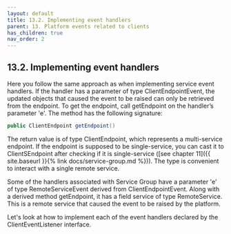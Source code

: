 ```yaml
---
layout: default
title: 13.2. Implementing event handlers
parent: 13. Platform events related to clients
has_children: true
nav_order: 2
---
```


## 13.2. Implementing event handlers

Here you follow the same approach as when implementing service event handlers. If the handler has a parameter of type <span class="datatype">ClientEndpointEvent</span>, the updated objects that caused the event to be raised can only be retrieved from the endpoint. To get the endpoint, call <span class="method">getEndpoint</span> on the handler’s parameter 'e'. The method has the following signature:
```java
public ClientEndpoint getEndpoint()
```
The return value is of type <span class="datatype">ClientEndpoint</span>, which represents a multi-service endpoint. If the endpoint is supposed to be single-service, you can cast it to <span class="datatype">ClientSEndpoint</span> after checking if it is single-service ([see chapter 11]({{ site.baseurl }}{% link docs/service-group.md %})). The type is convenient to interact with a single remote service.  

Some of the handlers associated with Service Group have a parameter 'e' of type <span class="datatype">RemoteServiceEvent</span> derived from <span class="datatype">ClientEndpointEvent</span>. Along with a derived method <span class="method">getEndpoint</span>, it has a field service of type <span class="datatype">RemoteService</span>. This is a remote service that caused the event to be raised by the platform.  

Let's look at how to implement each of the event handlers declared by the <span class="datatype">ClientEventListener</span> interface.
